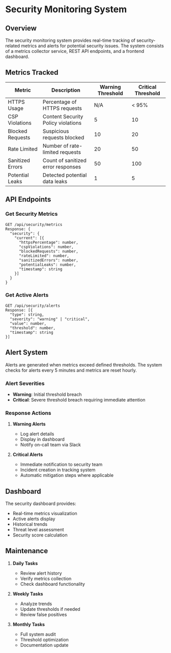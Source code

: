 # Security Monitoring System

## Overview
The security monitoring system provides real-time tracking of security-related metrics and alerts for potential security issues. The system consists of a metrics collector service, REST API endpoints, and a frontend dashboard.

## Metrics Tracked

| Metric | Description | Warning Threshold | Critical Threshold |
|--------|-------------|------------------|-------------------|
| HTTPS Usage | Percentage of HTTPS requests | N/A | < 95% |
| CSP Violations | Content Security Policy violations | 5 | 10 |
| Blocked Requests | Suspicious requests blocked | 10 | 20 |
| Rate Limited | Number of rate-limited requests | 20 | 50 |
| Sanitized Errors | Count of sanitized error responses | 50 | 100 |
| Potential Leaks | Detected potential data leaks | 1 | 5 |

## API Endpoints

### Get Security Metrics
```
GET /api/security/metrics
Response: {
  "security": {
    "current": [{
      "httpsPercentage": number,
      "cspViolations": number,
      "blockedRequests": number,
      "rateLimited": number,
      "sanitizedErrors": number,
      "potentialLeaks": number,
      "timestamp": string
    }]
  }
}
```

### Get Active Alerts
```
GET /api/security/alerts
Response: [{
  "type": string,
  "severity": "warning" | "critical",
  "value": number,
  "threshold": number,
  "timestamp": string
}]
```

## Alert System

Alerts are generated when metrics exceed defined thresholds. The system checks for alerts every 5 minutes and metrics are reset hourly.

### Alert Severities
- **Warning**: Initial threshold breach
- **Critical**: Severe threshold breach requiring immediate attention

### Response Actions
1. **Warning Alerts**
   - Log alert details
   - Display in dashboard
   - Notify on-call team via Slack

2. **Critical Alerts**
   - Immediate notification to security team
   - Incident creation in tracking system
   - Automatic mitigation steps where applicable

## Dashboard

The security dashboard provides:
- Real-time metrics visualization
- Active alerts display
- Historical trends
- Threat level assessment
- Security score calculation

## Maintenance

1. **Daily Tasks**
   - Review alert history
   - Verify metrics collection
   - Check dashboard functionality

2. **Weekly Tasks**
   - Analyze trends
   - Update thresholds if needed
   - Review false positives

3. **Monthly Tasks**
   - Full system audit
   - Threshold optimization
   - Documentation update 